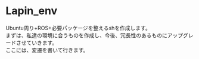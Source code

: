 # Lapin_env

Ubuntu周り+ROS+必要パッケージを整えるshを作成します。  
まずは、私達の環境に合うものを作成し、今後、冗長性のあるものにアップグレードさせていきます。  
ここには、変遷を書いて行きます。  

